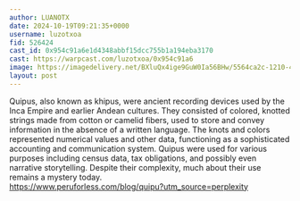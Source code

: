 ```yaml
---
author: LUANOTX
date: 2024-10-19T09:21:35+0000
username: luzotxoa
fid: 526424
cast_id: 0x954c91a6e1d4348abbf15dcc755b1a194eba3170
cast: https://warpcast.com/luzotxoa/0x954c91a6
image: https://imagedelivery.net/BXluQx4ige9GuW0Ia56BHw/5564ca2c-1210-4c68-af51-4f18a5c46500/original
layout: post
---
```

Quipus, also known as khipus, were ancient recording devices used by the Inca Empire and earlier Andean cultures. They consisted of colored, knotted strings made from cotton or camelid fibers, used to store and convey information in the absence of a written language. The knots and colors represented numerical values and other data, functioning as a sophisticated accounting and communication system. Quipus were used for various purposes including census data, tax obligations, and possibly even narrative storytelling. Despite their complexity, much about their use remains a mystery today.  
https://www.peruforless.com/blog/quipu?utm_source=perplexity  

<img src='https://imagedelivery.net/BXluQx4ige9GuW0Ia56BHw/5564ca2c-1210-4c68-af51-4f18a5c46500/original' alt='' referrerpolicy='no-referrer'/>